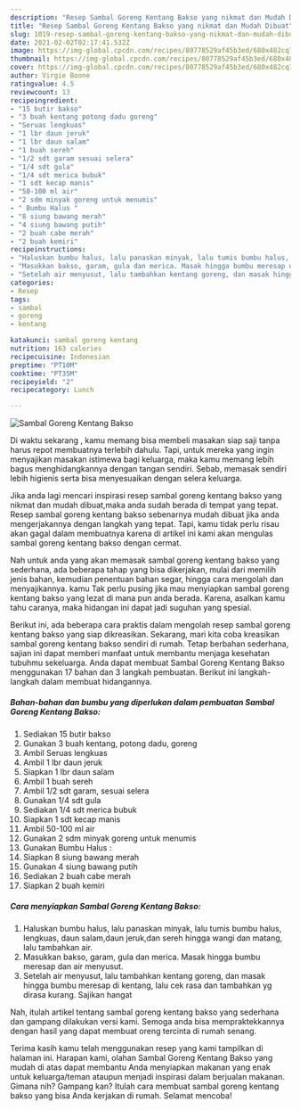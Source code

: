 ```yaml
---
description: "Resep Sambal Goreng Kentang Bakso yang nikmat dan Mudah Dibuat"
title: "Resep Sambal Goreng Kentang Bakso yang nikmat dan Mudah Dibuat"
slug: 1019-resep-sambal-goreng-kentang-bakso-yang-nikmat-dan-mudah-dibuat
date: 2021-02-02T02:17:41.532Z
image: https://img-global.cpcdn.com/recipes/80778529af45b3ed/680x482cq70/sambal-goreng-kentang-bakso-foto-resep-utama.jpg
thumbnail: https://img-global.cpcdn.com/recipes/80778529af45b3ed/680x482cq70/sambal-goreng-kentang-bakso-foto-resep-utama.jpg
cover: https://img-global.cpcdn.com/recipes/80778529af45b3ed/680x482cq70/sambal-goreng-kentang-bakso-foto-resep-utama.jpg
author: Virgie Boone
ratingvalue: 4.5
reviewcount: 13
recipeingredient:
- "15 butir bakso"
- "3 buah kentang potong dadu goreng"
- "Seruas lengkuas"
- "1 lbr daun jeruk"
- "1 lbr daun salam"
- "1 buah sereh"
- "1/2 sdt garam sesuai selera"
- "1/4 sdt gula"
- "1/4 sdt merica bubuk"
- "1 sdt kecap manis"
- "50-100 ml air"
- "2 sdm minyak goreng untuk menumis"
- " Bumbu Halus "
- "8 siung bawang merah"
- "4 siung bawang putih"
- "2 buah cabe merah"
- "2 buah kemiri"
recipeinstructions:
- "Haluskan bumbu halus, lalu panaskan minyak, lalu tumis bumbu halus, lengkuas, daun salam,daun jeruk,dan sereh hingga wangi dan matang, lalu tambahkan air."
- "Masukkan bakso, garam, gula dan merica. Masak hingga bumbu meresap dan air menyusut."
- "Setelah air menyusut, lalu tambahkan kentang goreng, dan masak hingga bumbu meresap di kentang, lalu cek rasa dan tambahkan yg dirasa kurang. Sajikan hangat"
categories:
- Resep
tags:
- sambal
- goreng
- kentang

katakunci: sambal goreng kentang 
nutrition: 163 calories
recipecuisine: Indonesian
preptime: "PT10M"
cooktime: "PT35M"
recipeyield: "2"
recipecategory: Lunch

---
```



![Sambal Goreng Kentang Bakso](https://img-global.cpcdn.com/recipes/80778529af45b3ed/680x482cq70/sambal-goreng-kentang-bakso-foto-resep-utama.jpg)

Di waktu  sekarang , kamu memang bisa membeli masakan siap saji tanpa harus repot membuatnya terlebih dahulu. Tapi, untuk mereka yang ingin menyajikan masakan istimewa bagi keluarga, maka kamu memang lebih bagus menghidangkannya dengan tangan sendiri. Sebab, memasak sendiri lebih higienis serta bisa menyesuaikan dengan selera keluarga.

Jika anda lagi mencari inspirasi resep sambal goreng kentang bakso yang nikmat dan mudah dibuat,maka anda sudah berada di tempat yang tepat. Resep sambal goreng kentang bakso  sebenarnya mudah dibuat jika anda mengerjakannya dengan langkah yang tepat. Tapi, kamu tidak perlu risau akan gagal dalam membuatnya 
karena di artikel ini kami akan mengulas sambal goreng kentang bakso dengan cermat.  



Nah untuk anda yang akan memasak sambal goreng kentang bakso yang sederhana, ada beberapa tahap yang bisa dikerjakan, mulai dari memilih jenis bahan, kemudian penentuan bahan segar, hingga cara mengolah dan menyajikannya. kamu Tak perlu pusing jika mau menyiapkan sambal goreng kentang bakso yang lezat di mana pun anda berada. Karena, asalkan kamu  tahu caranya, maka hidangan ini dapat jadi suguhan yang spesial.

Berikut ini, ada beberapa cara praktis  dalam mengolah resep sambal goreng kentang bakso yang siap dikreasikan. Sekarang, mari kita coba kreasikan sambal goreng kentang bakso sendiri di rumah. Tetap berbahan sederhana, sajian ini dapat memberi manfaat untuk membantu menjaga kesehatan tubuhmu sekeluarga. Anda dapat membuat Sambal Goreng Kentang Bakso menggunakan 17 bahan dan 3 langkah pembuatan. Berikut ini langkah-langkah dalam membuat hidangannya.

<!--inarticleads1-->

##### Bahan-bahan dan bumbu yang diperlukan dalam pembuatan Sambal Goreng Kentang Bakso:

1. Sediakan 15 butir bakso
1. Gunakan 3 buah kentang, potong dadu, goreng
1. Ambil Seruas lengkuas
1. Ambil 1 lbr daun jeruk
1. Siapkan 1 lbr daun salam
1. Ambil 1 buah sereh
1. Ambil 1/2 sdt garam, sesuai selera
1. Gunakan 1/4 sdt gula
1. Sediakan 1/4 sdt merica bubuk
1. Siapkan 1 sdt kecap manis
1. Ambil 50-100 ml air
1. Gunakan 2 sdm minyak goreng untuk menumis
1. Gunakan  Bumbu Halus :
1. Siapkan 8 siung bawang merah
1. Gunakan 4 siung bawang putih
1. Sediakan 2 buah cabe merah
1. Siapkan 2 buah kemiri




<!--inarticleads2-->

##### Cara menyiapkan Sambal Goreng Kentang Bakso:

1. Haluskan bumbu halus, lalu panaskan minyak, lalu tumis bumbu halus, lengkuas, daun salam,daun jeruk,dan sereh hingga wangi dan matang, lalu tambahkan air.
1. Masukkan bakso, garam, gula dan merica. Masak hingga bumbu meresap dan air menyusut.
1. Setelah air menyusut, lalu tambahkan kentang goreng, dan masak hingga bumbu meresap di kentang, lalu cek rasa dan tambahkan yg dirasa kurang. Sajikan hangat




Nah, itulah artikel tentang  sambal goreng kentang bakso  yang sederhana dan gampang dilakukan versi kami. Semoga anda bisa mempraktekkannya dengan hasil yang dapat membuat oreng tercinta di rumah senang. 

Terima kasih kamu telah menggunakan resep yang kami tampilkan di halaman ini. Harapan kami, olahan  Sambal Goreng Kentang Bakso yang mudah di atas dapat membantu Anda menyiapkan makanan yang enak untuk keluarga/teman ataupun menjadi inspirasi dalam berjualan makanan. Gimana nih? Gampang kan? Itulah cara membuat sambal goreng kentang bakso yang bisa Anda kerjakan di rumah. Selamat mencoba!

